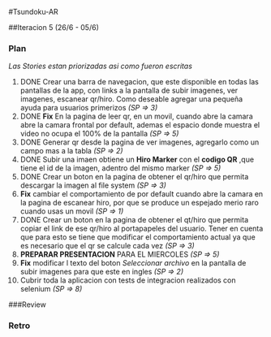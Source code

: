 #Tsundoku-AR

##Iteracion 5 (26/6 - 05/6)

### Plan

*Las Stories estan priorizadas asi como fueron escritas*

1. DONE Crear una barra de navegacion, que este disponible en todas las pantallas de la app, con links a la pantalla de subir imagenes, ver imagenes, escanear qr/hiro. Como deseable agregar una pequeña ayuda para usuarios primerizos *(SP => 3)*
2. DONE **Fix** En la pagina de leer qr, en un movil, cuando abre la camara abre la camara frontal por default, ademas el espacio donde muestra el video no ocupa el 100% de la pantalla *(SP => 5)*
3. DONE Generar qr desde la pagina de ver imagenes, agregarlo como un campo mas a la tabla *(SP => 2)*
4. DONE Subir una imaen obtiene un **Hiro Marker** con el **codigo QR** ,que tiene el id de la imagen, adentro del mismo marker *(SP => 5)*
5. DONE Crear un boton en la pagina de obtener el qr/hiro que permita descargar la imagen al file system *(SP => 3)*
6. **Fix** cambiar el comportamiento de por default cuando abre la camara en la pagina de escanear hiro, por que se produce un espejado merio raro cuando usas un movil *(SP => 1)*
7. DONE Crear un boton en la pagina de obtener el qt/hiro que permita copiar el link de ese qr/hiro al portapapeles del usuario. Tener en cuenta que para esto se tiene que modificar el comportamiento actual ya que es necesario que el qr se calcule cada vez *(SP => 3)*
8. **PREPARAR PRESENTACION** PARA EL MIERCOLES *(SP => 5)*
9. **Fix** modificar l texto del boton *Seleccionar archivo* en la pantalla de subir imagenes para que este en ingles *(SP => 2)*
10. Cubrir toda la aplicacion con tests de integracion realizados con selenium *(SP => 8)*

###Review

### Retro
